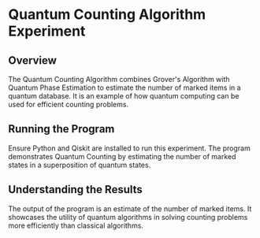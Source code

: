 # Quantum Counting Algorithm Experiment

## Overview
The Quantum Counting Algorithm combines Grover's Algorithm with Quantum Phase Estimation to estimate the number of marked items in a quantum database. It is an example of how quantum computing can be used for efficient counting problems.

## Running the Program
Ensure Python and Qiskit are installed to run this experiment. The program demonstrates Quantum Counting by estimating the number of marked states in a superposition of quantum states.

## Understanding the Results
The output of the program is an estimate of the number of marked items. It showcases the utility of quantum algorithms in solving counting problems more efficiently than classical algorithms.
